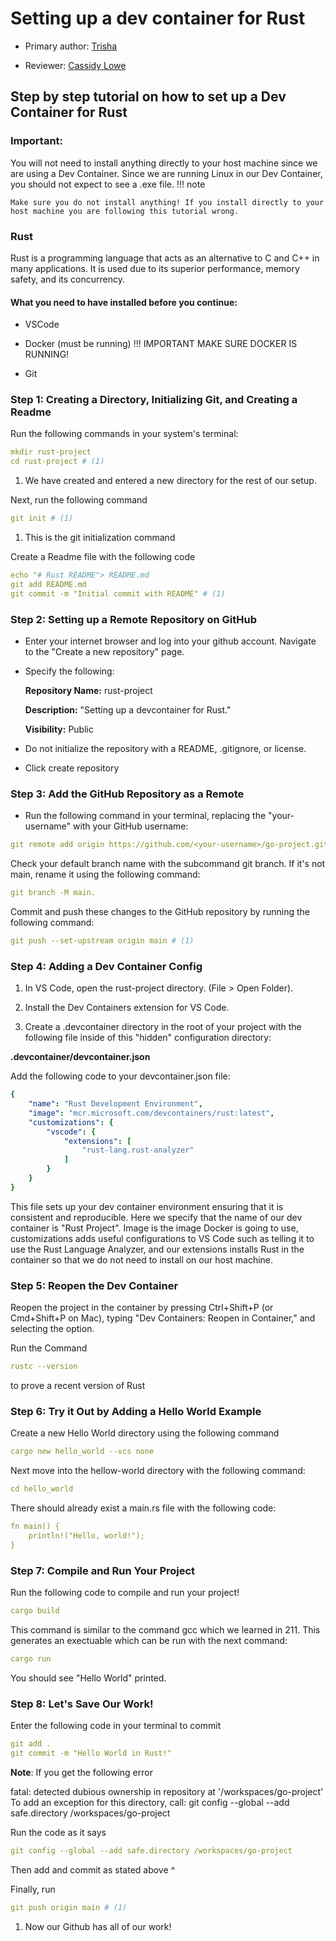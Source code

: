 # Setting up a dev container for Rust

* Primary author: [Trisha](https://github.com/trisv1)

* Reviewer: [Cassidy Lowe](https://github.com/calowe2)

## Step by step tutorial on how to set up a Dev Container for Rust

### Important:

You will not need to install anything directly to your host machine since we are using a Dev Container. Since we are running Linux in our Dev Container, you should not expect to see a .exe file.
!!! note

    Make sure you do not install anything! If you install directly to your host machine you are following this tutorial wrong. 

### Rust 

Rust is a programming language that acts as an alternative to C and C++ in many applications. It is used due to its superior performance, memory safety, and its concurrency.

#### What you need to have installed before you continue:

* VSCode
* Docker (must be running)
!!! IMPORTANT
    MAKE SURE DOCKER IS RUNNING!
    
* Git  


### Step 1: Creating a Directory, Initializing Git, and Creating a Readme

Run the following commands in your system's terminal:

``` yaml
mkdir rust-project
cd rust-project # (1)
```

1.   We have created and entered a new directory for the rest of our setup.

Next, run the following command

``` yaml
git init # (1)
```

1.   This is the git initialization command

Create a Readme file with the following code 

``` yaml
echo "# Rust README"> README.md
git add README.md
git commit -m "Initial commit with README" # (1)
```

### Step 2: Setting up a Remote Repository on GitHub

* Enter your internet browser and log into your github account. Navigate to the "Create a new repository" page. 

* Specify the following:

    **Repository Name:** rust-project

    **Description:** "Setting up a devcontainer for Rust."

    **Visibility:** Public

* Do not initialize the repository with a README, .gitignore, or license. 

* Click create repository  


### Step 3: Add the GitHub Repository as a Remote  

* Run the following command in your terminal, replacing the "your-username" with your GitHub username: 

``` yaml
git remote add origin https://github.com/<your-username>/go-project.git # (1)
```

Check your default branch name with the subcommand git branch. If it's not main, rename it using the following command: 

``` yaml
git branch -M main.
``` 

Commit and push these changes to the GitHub repository by running the following command:

``` yaml
git push --set-upstream origin main # (1)
```

### Step 4: Adding a Dev Container Config  
1. In VS Code, open the rust-project directory. (File > Open Folder).

1. Install the Dev Containers extension for VS Code.
    
1. Create a .devcontainer directory in the root of your project with the following file inside of this "hidden" configuration directory:

**.devcontainer/devcontainer.json**

Add the following code to your devcontainer.json file:

``` yaml
{
	"name": "Rust Development Environment",
    "image": "mcr.microsoft.com/devcontainers/rust:latest",
    "customizations": {
        "vscode": {
            "extensions": [
                "rust-lang.rust-analyzer"
            ]
        }
    }
}

```  
This file sets up your dev container environment ensuring that it is consistent and reproducible. Here we specify that the name of our dev container is "Rust Project". Image is the image Docker is going to use, customizations adds useful configurations to VS Code such as telling it to use the Rust Language Analyzer, and our extensions installs Rust in the container so that we do not need to install on our host machine.  

### Step 5: Reopen the Dev Container

Reopen the project in the container by pressing Ctrl+Shift+P (or Cmd+Shift+P on Mac), typing "Dev Containers: Reopen in Container," and selecting the option.  

Run the Command 

``` yaml
rustc --version
```

to prove a recent version of Rust


### Step 6: Try it Out by Adding a Hello World Example

Create a new Hello World directory using the following command

``` yaml
cargo new hello_world --vcs none
```

Next move into the hellow-world directory with the following command:

``` yaml
cd hello_world
```

There should already exist a main.rs file with the following code:

``` yaml
fn main() {
    println!("Hello, world!");
}
```

### Step 7: Compile and Run Your Project 

Run the following code to compile and run your project!

``` yaml
cargo build
```

This command is similar to the command gcc which we learned in 211. This generates an exectuable which can be run with the next command:

``` yaml
cargo run
```

You should see "Hello World" printed. 

### Step 8: Let's Save Our Work!

Enter the following code in your terminal to commit

``` yaml
git add .
git commit -m "Hello World in Rust!"
```

**Note**: If you get the following error

fatal: detected dubious ownership in repository at '/workspaces/go-project'
To add an exception for this directory, call: git config --global --add safe.directory /workspaces/go-project

Run the code as it says 

``` yaml
git config --global --add safe.directory /workspaces/go-project
```

Then add and commit as stated above ^

Finally, run

``` yaml
git push origin main # (1)
```

1. Now our Github has all of our work!